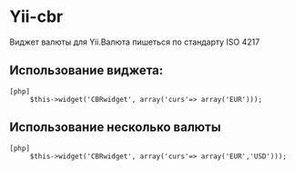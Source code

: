 Yii-cbr
=======
Виджет валюты для Yii.Валюта пишеться по стандарту ISO 4217

**Использование виджета:**
-----
~~~
[php]
     $this->widget('CBRwidget', array('curs'=> array('EUR')));
~~~

**Использование несколько валюты**
-----
~~~
[php]
     $this->widget('CBRwidget', array('curs'=> array('EUR','USD')));
~~~

